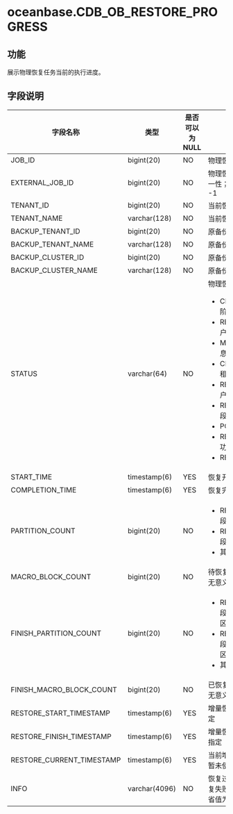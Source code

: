oceanbase.CDB_OB_RESTORE_PROGRESS 
======================================================



功能 
-----------

展示物理恢复任务当前的执行进度。

字段说明 
-------------



|           字段名称            |      类型       | 是否可以为 NULL |                                                                                                                                                                                                                                                                                                       描述                                                                                                                                                                                                                                                                                                        |
|---------------------------|---------------|------------|-----------------------------------------------------------------------------------------------------------------------------------------------------------------------------------------------------------------------------------------------------------------------------------------------------------------------------------------------------------------------------------------------------------------------------------------------------------------------------------------------------------------------------------------------------------------------------------------------------------------|
| JOB_ID                    | bigint(20)    | NO         | 物理恢复任务唯一标识                                                                                                                                                                                                                                                                                                                                                                                                                                                                                                                                                                                                      |
| EXTERNAL_JOB_ID           | bigint(20)    | NO         | 物理恢复任务外部标识，不保证唯一性；在恢复命令中传入，缺省为 -1                                                                                                                                                                                                                                                                                                                                                                                                                                                                                                                                                                               |
| TENANT_ID                 | bigint(20)    | NO         | 当前恢复的租户 ID，缺省值 -1                                                                                                                                                                                                                                                                                                                                                                                                                                                                                                                                                                                               |
| TENANT_NAME               | varchar(128)  | NO         | 当前恢复的租户名，缺省值为空                                                                                                                                                                                                                                                                                                                                                                                                                                                                                                                                                                                                  |
| BACKUP_TENANT_ID          | bigint(20)    | NO         | 原备份的租户 ID                                                                                                                                                                                                                                                                                                                                                                                                                                                                                                                                                                                                       |
| BACKUP_TENANT_NAME        | varchar(128)  | NO         | 原备份的租户名                                                                                                                                                                                                                                                                                                                                                                                                                                                                                                                                                                                                         |
| BACKUP_CLUSTER_ID         | bigint(20)    | NO         | 原备份的集群 ID                                                                                                                                                                                                                                                                                                                                                                                                                                                                                                                                                                                                       |
| BACKUP_CLUSTER_NAME       | varchar(128)  | NO         | 原备份的集群名                                                                                                                                                                                                                                                                                                                                                                                                                                                                                                                                                                                                         |
| STATUS                    | varchar(64)   | NO         | 物理恢复所处阶段： <ul><li>CREATE_TENANT：创建租户阶段</li><li>RESTORE_SYS_REPLICA：租户系统表恢复阶段</li><li>MODIFY_SCHEMA：租户元信息修正阶段</li><li>CREATE_USER_PARTITIONS：租户用户表创建阶段</li><li>RESTORE_USER_REPLICA：租户用户表恢复阶段</li><li>REBUILD_INDEX：索引重建阶段</li><li>POST_CHECK：校验阶段</li><li>RESTORE_SUCCESS：恢复成功</li><li>RESTORE_FAIL：恢复失败</li></ul>     |
| START_TIME                | timestamp(6)  | YES        | 恢复开始时间                                                                                                                                                                                                                                                                                                                                                                                                                                                                                                                                                                                                          |
| COMPLETION_TIME           | timestamp(6)  | YES        | 恢复完成时间                                                                                                                                                                                                                                                                                                                                                                                                                                                                                                                                                                                                          |
| PARTITION_COUNT           | bigint(20)    | NO         | <ul><li>RESTORE_SYS_REPLICA 阶段：待恢复系统表分区数</li><li>RESTORE_USER_REPLICA 阶段：待恢复用户表分区数</li><li>其余阶段无意义，缺省值为 0</li></ul>                                                                                                                                                                                                                                                                                                                                                                                                 |
| MACRO_BLOCK_COUNT         | bigint(20)    | NO         | 待恢复宏块个数，暂未实现，该值无意义                                                                                                                                                                                                                                                                                                                                                                                                                                                                                                                                                                                              |
| FINISH_PARTITION_COUNT    | bigint(20)    | NO         | <ul><li>RESTORE_SYS_REPLICA 阶段：已完成基线恢复的系统表分区数</li><li>RESTORE_USER_REPLICA 阶段：已完成基线恢复的用户表分区数</li><li>其余阶段无意义，缺省值为 0</li></ul>                                                                                                                                                                                                                                                                                                                                                                                       |
| FINISH_MACRO_BLOCK_COUNT  | bigint(20)    | NO         | 已恢复宏块个数，暂未实现，该值无意义，缺省值为 0                                                                                                                                                                                                                                                                                                                                                                                                                                                                                                                                                                                       |
| RESTORE_START_TIMESTAMP   | timestamp(6)  | YES        | 增量恢复起始位点，由备份数据决定                                                                                                                                                                                                                                                                                                                                                                                                                                                                                                                                                                                                |
| RESTORE_FINISH_TIMESTAMP  | timestamp(6)  | YES        | 增量恢复结束位点，由恢复命令中指定                                                                                                                                                                                                                                                                                                                                                                                                                                                                                                                                                                                               |
| RESTORE_CURRENT_TIMESTAMP | timestamp(6)  | YES        | 当前增量恢复的位点。目前该字段暂未使用，该值无意义                                                                                                                                                                                                                                                                                                                                                                                                                                                                                                                                                                                       |
| INFO                      | varchar(4096) | NO         | 恢复过程中的运行信息，主要是恢复失败时的失败模块及错误码，缺省值为空                                                                                                                                                                                                                                                                                                                                                                                                                                                                                                                                                                              |



